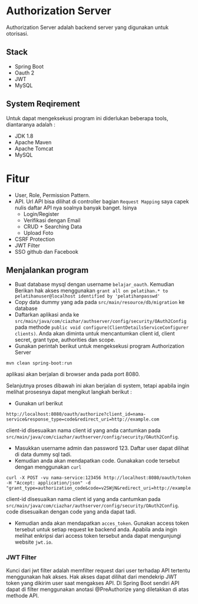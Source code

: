 # Authorization Server
Authorization Server adalah backend server yang digunakan untuk otorisasi.

## Stack 
- Spring Boot
- Oauth 2
- JWT
- MySQL

## System Reqirement
Untuk dapat mengeksekusi program ini diderlukan beberapa tools, diantaranya adalah :
- JDK 1.8
- Apache Maven
- Apache Tomcat
- MySQL

# Fitur
- User, Role, Permission Pattern.
- API. Url API bisa dilihat di controller bagian `Request Mapping` saya capek nulis daftar API nya soalnya banyak banget. Isinya
    - Login/Register
    - Verifikasi dengan Email
    - CRUD + Searching Data
    - Upload Foto
- CSRF Protection
- JWT Filter
- SSO github dan Facebook


## Menjalankan program
- Buat database mysql dengan username `belajar_oauth`. Kemudian Berikan hak akses menggunakan `grant all on pelatihan.* to pelatihanuser@localhost identified by 'pelatihanpasswd'`
- Copy data dummy yang ada pada `src/main/resource/db/migration` ke database
- Daftarkan aplikasi anda ke `src/main/java/com/ciazhar/authserver/config/security/OAuth2Config` pada methode `public void configure(ClientDetailsServiceConfigurer clients)`. Anda akan diminta untuk mencantumkan client id, client secret, grant type, authorities dan scope.   
- Gunakan perintah berikut untuk mengeksekusi program Authorization Server
```
mvn clean spring-boot:run
```
aplikasi akan berjalan di browser anda pada port 8080.

Selanjutnya proses dibawah ini akan berjalan di system, tetapi apabila ingin melihat prosesnya dapat mengikut langkah berikut :
- Gunakan url berikut 
```
http://localhost:8080/oauth/authorize?client_id=nama-service&response_type=code&redirect_uri=http://example.com

```
client-id disesuaikan nama client id yang anda cantumkan pada `src/main/java/com/ciazhar/authserver/config/security/OAuth2Config`.
- Masukkan username admin dan password 123. Daftar user dapat dilihat di data dummy sql tadi. 
- Kemudian anda akan mendapatkan code. Gunakakan code tersebut dengan menggunakan `curl`
```
curl -X POST -vu nama-service:123456 http://localhost:8080/oauth/token -H "Accept: application/json" -d "grant_type=authorization_code&code=v2SWjN&redirect_uri=http://example.com"
```
client-id disesuaikan nama client id yang anda cantumkan pada `src/main/java/com/ciazhar/authserver/config/security/OAuth2Config`. code disesuaikan dengan code yang anda dapat tadi.
- Kemudian anda akan mendapatkan `acces_token`. Gunakan access token tersebut untuk setiap request ke backend anda. Apabila anda ingin melihat enkripsi dari access token tersebut anda dapat mengunjungi website `jwt.io`.

### JWT Filter
Kunci dari jwt filter adalah memfilter request dari user terhadap API tertentu menggunakan hak akses. Hak akses dapat dilihat dari mendekrip JWT token yang dikirim user saat mengakses API. Di Spring Boot sendiri API dapat di filter menggunakan anotasi @PreAuthorize yang diletakkan di atas methode API. 